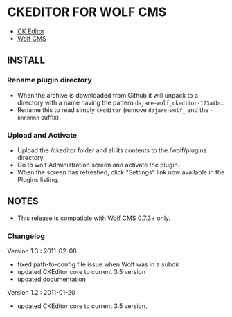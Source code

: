 # CKEDITOR FOR WOLF CMS

* [CK Editor](http://ckeditor.com/)
* [Wolf CMS](http://www.wolfcms.org)

## INSTALL

### Rename plugin directory

- When the archive is downloaded from Github it will unpack to a directory with a name having the pattern `dajare-wolf_ckeditor-123a4bc`.
- Rename this to read simply `ckeditor` (remove `dajare-wolf_` and the `-nnnnnnn` suffix).

### Upload and Activate

- Upload the /ckeditor folder and all its contents to the /wolf/plugins directory.
- Go to wolf Administration screen and activate the plugin.
- When the screen has refreshed, click "Settings" link now available in the Plugins listing. 

## NOTES

* This release is compatible with Wolf CMS 0.7.3+ only.

### Changelog

Version 1.3 : 2011-02-08

- fixed path-to-config file issue when Wolf was in a subdir
- updated CKEditor core to current 3.5 version
- updated documentation

Version 1.2 : 2011-01-20

- updated CKEditor core to current 3.5 version.
